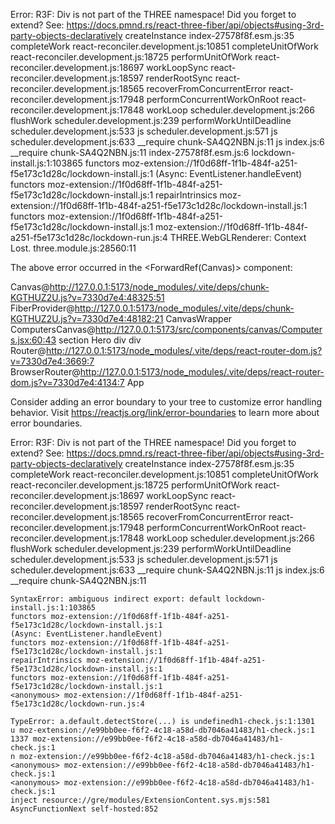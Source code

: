 Error: R3F: Div is not part of the THREE namespace! Did you forget to extend? See: https://docs.pmnd.rs/react-three-fiber/api/objects#using-3rd-party-objects-declaratively
    createInstance index-27578f8f.esm.js:35
    completeWork react-reconciler.development.js:10851
    completeUnitOfWork react-reconciler.development.js:18725
    performUnitOfWork react-reconciler.development.js:18697
    workLoopSync react-reconciler.development.js:18597
    renderRootSync react-reconciler.development.js:18565
    recoverFromConcurrentError react-reconciler.development.js:17948
    performConcurrentWorkOnRoot react-reconciler.development.js:17848
    workLoop scheduler.development.js:266
    flushWork scheduler.development.js:239
    performWorkUntilDeadline scheduler.development.js:533
    js scheduler.development.js:571
    js scheduler.development.js:633
    __require chunk-SA4Q2NBN.js:11
    js index.js:6
    __require chunk-SA4Q2NBN.js:11
    <anonymous> index-27578f8f.esm.js:6
lockdown-install.js:1:103865
    functors moz-extension://1f0d68ff-1f1b-484f-a251-f5e173c1d28c/lockdown-install.js:1
    (Async: EventListener.handleEvent)
    functors moz-extension://1f0d68ff-1f1b-484f-a251-f5e173c1d28c/lockdown-install.js:1
    repairIntrinsics moz-extension://1f0d68ff-1f1b-484f-a251-f5e173c1d28c/lockdown-install.js:1
    functors moz-extension://1f0d68ff-1f1b-484f-a251-f5e173c1d28c/lockdown-install.js:1
    <anonymous> moz-extension://1f0d68ff-1f1b-484f-a251-f5e173c1d28c/lockdown-run.js:4
THREE.WebGLRenderer: Context Lost. three.module.js:28560:11







The above error occurred in the <ForwardRef(Canvas)> component:

Canvas@http://127.0.0.1:5173/node_modules/.vite/deps/chunk-KGTHUZ2U.js?v=7330d7e4:48325:51
FiberProvider@http://127.0.0.1:5173/node_modules/.vite/deps/chunk-KGTHUZ2U.js?v=7330d7e4:48182:21
CanvasWrapper
ComputersCanvas@http://127.0.0.1:5173/src/components/canvas/Computers.jsx:60:43
section
Hero
div
div
Router@http://127.0.0.1:5173/node_modules/.vite/deps/react-router-dom.js?v=7330d7e4:3669:7
BrowserRouter@http://127.0.0.1:5173/node_modules/.vite/deps/react-router-dom.js?v=7330d7e4:4134:7
App

Consider adding an error boundary to your tree to customize error handling behavior.
Visit https://reactjs.org/link/error-boundaries to learn more about error boundaries.   



Error: R3F: Div is not part of the THREE namespace! Did you forget to extend? See: https://docs.pmnd.rs/react-three-fiber/api/objects#using-3rd-party-objects-declaratively
    createInstance index-27578f8f.esm.js:35
    completeWork react-reconciler.development.js:10851
    completeUnitOfWork react-reconciler.development.js:18725
    performUnitOfWork react-reconciler.development.js:18697
    workLoopSync react-reconciler.development.js:18597
    renderRootSync react-reconciler.development.js:18565
    recoverFromConcurrentError react-reconciler.development.js:17948
    performConcurrentWorkOnRoot react-reconciler.development.js:17848
    workLoop scheduler.development.js:266
    flushWork scheduler.development.js:239
    performWorkUntilDeadline scheduler.development.js:533
    js scheduler.development.js:571
    js scheduler.development.js:633
    __require chunk-SA4Q2NBN.js:11
    js index.js:6
    __require chunk-SA4Q2NBN.js:11
    <anonymous>


    SyntaxError: ambiguous indirect export: default lockdown-install.js:1:103865
    functors moz-extension://1f0d68ff-1f1b-484f-a251-f5e173c1d28c/lockdown-install.js:1
    (Async: EventListener.handleEvent)
    functors moz-extension://1f0d68ff-1f1b-484f-a251-f5e173c1d28c/lockdown-install.js:1
    repairIntrinsics moz-extension://1f0d68ff-1f1b-484f-a251-f5e173c1d28c/lockdown-install.js:1
    functors moz-extension://1f0d68ff-1f1b-484f-a251-f5e173c1d28c/lockdown-install.js:1
    <anonymous> moz-extension://1f0d68ff-1f1b-484f-a251-f5e173c1d28c/lockdown-run.js:4

    TypeError: a.default.detectStore(...) is undefinedh1-check.js:1:1301
    u moz-extension://e99bb0ee-f6f2-4c18-a58d-db7046a41483/h1-check.js:1
    1337 moz-extension://e99bb0ee-f6f2-4c18-a58d-db7046a41483/h1-check.js:1
    n moz-extension://e99bb0ee-f6f2-4c18-a58d-db7046a41483/h1-check.js:1
    <anonymous> moz-extension://e99bb0ee-f6f2-4c18-a58d-db7046a41483/h1-check.js:1
    <anonymous> moz-extension://e99bb0ee-f6f2-4c18-a58d-db7046a41483/h1-check.js:1
    inject resource://gre/modules/ExtensionContent.sys.mjs:581
    AsyncFunctionNext self-hosted:852